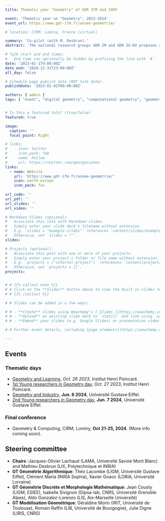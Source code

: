 ```yaml
---
title: Thematic year "Geometry" of GDR IFM and IGRV

event: 'Thematic year on "Geometry", 2023-2024'
event_url: https://www.gdr-ifm.fr/annee-geometrie/

# location: CIRM, Luminy, France (virtual)

summary: 'Co-pilot (with M. Desbrun).'
abstract: 'The national research groups GDR IM and GDR IG-RV proposes a thematic year "Geometry" for 2023-2024. the objective is to illustrate the rich scientific researches in geometry related to computer science, to identify important challenges and bottlenecks in the domain, and to foster new projects and collaborations onto these themes. Several colloquia and conferences are organized during this year.'

# Talk start and end times.
#   End time can optionally be hidden by prefixing the line with `#`.
date: '2023-01-1T9:00:00Z'
date_end: '2024-12-31T23:00:00Z'
all_day: false

# Schedule page publish date (NOT talk date).
publishDate: '2023-01-01T00:00:00Z'

authors: [ admin ]
tags: [ "event", "digital geometry", "computational geometry", "geometric modeling", "geometry processings" ]


# Is this a featured talk? (true/false)
featured: true

image:
  caption: ''
  focal_point: Right

# links:
#   - icon: twitter
#     icon_pack: fab
#     name: Follow
#     url: https://twitter.com/georgecushen
links:
  - name: Website
    url: 'https://www.gdr-ifm.fr/annee-geometrie/'
    icon: earth-europe
    icon_pack: fas
    
url_code: ''
url_pdf: ''
url_slides: ''
url_video: ''

# Markdown Slides (optional).
#   Associate this talk with Markdown slides.
#   Simply enter your slide deck's filename without extension.
#   E.g. `slides = "example-slides"` references `content/slides/example-slides.md`.
#   Otherwise, set `slides = ""`.
slides: 

# Projects (optional).
#   Associate this post with one or more of your projects.
#   Simply enter your project's folder or file name without extension.
#   E.g. `projects = ["internal-project"]` references `content/project/deep-learning/index.md`.
#   Otherwise, set `projects = []`.
projects:


# # {{% callout note %}}
# # Click on the **Slides** button above to view the built-in slides feature.
# # {{% /callout %}}

# # Slides can be added in a few ways:

# # - **Create** slides using Wowchemy's [_Slides_](https://wowchemy.com/docs/managing-content/#create-slides) feature and link using `slides` parameter in the front matter of the talk file
# # - **Upload** an existing slide deck to `static/` and link using `url_slides` parameter in the front matter of the talk file
# # - **Embed** your slides (e.g. Google Slides) or presentation video on this page using [shortcodes](https://wowchemy.com/docs/writing-markdown-latex/).

# # Further event details, including [page elements](https://wowchemy.com/docs/writing-markdown-latex/) such as image galleries, can be added to the body of this page.

---
```


## Events

### Thematic days

* [Geometry and Learning](https://ml4geo.sciencesconf.org), *Oct. 26 2023*, Institut Henri Poincaré.
* [1st Young researchers in Geometry day](https://jcgeo.sciencesconf.org), *Oct. 27 2023*, Institut Henri Poincaré.
* [Geometry and Industry](https://geom-industry.sciencesconf.org), **Jun. 6 2024**, Université Gustave Eiffel.
* [2nd Young researchers in Geometry day](https://jcgeo24.sciencesconf.org), **Jun. 7 2024**, Université Gustave Eiffel.

### Final conference

* Geometry & Computing, CIRM, Luminy, **Oct 21-25, 2024**. (More info coming soon).
  

## Steering committee

* **Chairs** :Jacques-Olivier Lachaud (LAMA, Université Savoie Mont Blanc) and Mathieu Desbrun (LIX, Polytechnique et INRIA)
* **GT Géométrie Algorithmique**: Théo Lacombe (LIGM, Université Gustave Eiffel), Clément Maria (INRIA Sophia), Xavier Goaoc (LORIA, Université Lorraine)
* **GT Géométrie Discrète et Morphologie Mathématique**: Jean Cousty (LIGM, ESIEE), Isabelle Sivignon (Gipsa-lab, CNRS, Université Grenoble Alpes), Aldo Gonzalez-Lorenzo (LIS, Aix-Marseille Université)
* **GT Modélisation Géométrique**: Géraldine Morin (IRIT, Université de Toulouse), Romain Raffin (LIB, Université de Bourgogne), Julie Digne (LIRIS, CNRS)




